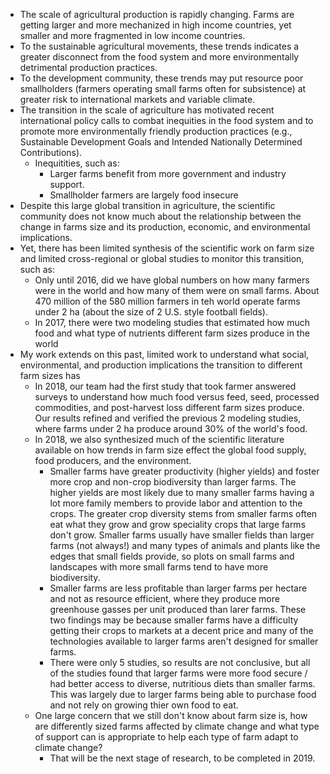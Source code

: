 - The scale of agricultural production is rapidly changing. Farms are getting larger and more mechanized in high income countries, yet smaller and more fragmented in low income countries.
- To the sustainable agricultural movements, these trends indicates a greater disconnect from the food system and more environmentally detrimental production practices. 
- To the development community, these trends may put resource poor smallholders (farmers operating small farms often for subsistence) at greater risk to international markets and variable climate. 
- The transition in the scale of agriculture has motivated recent international policy calls to combat inequities in the food system and to promote more environmentally friendly production practices (e.g., Sustainable Development Goals and Intended Nationally Determined Contributions).
	- Inequitities, such as:
		- Larger farms benefit from more government and industry support. 
		- Smallholder farmers are largely food insecure
- Despite this large global transition in agriculture, the scientific community does not know much about the relationship between the change in farms size and its production, economic, and environmental implications.
- Yet, there has been limited synthesis of the scientific work on farm size and limited cross-regional or global studies to monitor this transition, such as:
	- Only until 2016, did we have global numbers on how many farmers were in the world and how many of them were on small farms. About 470 million of the 580 million farmers in teh world operate farms under 2 ha (about the size of 2 U.S. style football fields).
	- In 2017, there were two modeling studies that estimated how much food and what type of nutrients different farm sizes produce in the world
- My work extends on this past, limited work to understand what social, environmental, and production implications the transition to different farm sizes has 
	- In 2018, our team had the first study that took farmer answered surveys to understand how much food versus feed, seed, processed commodities, and post-harvest loss different farm sizes produce. Our results refined and verified the previous 2 modeling studies, where farms under 2 ha produce around 30% of the world's food. 
	- In 2018, we also synthesized much of the scientific literature available on how trends in farm size effect the global food supply, food producers, and the environment. 
		- Smaller farms have greater productivity (higher yields) and foster more crop and non-crop biodiversity than larger farms. The higher yields are most likely due to many smaller farms having a lot more family members to provide labor and attention to the crops. The greater crop diversity stems from smaller farms often eat what they grow and grow speciality crops that large farms don't grow. Smaller farms usually have smaller fields than larger farms (not always!) and many types of animals and plants like the edges that small fields provide, so plots on small farms and landscapes with more small farms tend to have more biodiversity.
		- Smaller farms are less profitable than larger farms per hectare and not as resource efficient, where they produce more greenhouse gasses per unit produced than larer farms. These two findings may be because smaller farms have a difficulty getting their crops to markets at a decent price and many of the technologies available to larger farms aren't designed for smaller farms.
		- There were only 5 studies, so results are not conclusive, but all of the studies found that larger farms were more food secure / had better access to diverse, nutritious diets than smaller farms. This was largely due to larger farms being able to purchase food and not rely on growing thier own food to eat.
	- One large concern that we still don't know about farm size is, how are differently sized farms affected by climate change and what type of support can is appropriate to help each type of farm adapt to climate change?
		- That will be the next stage of research, to be completed in 2019.